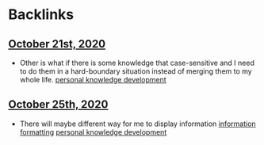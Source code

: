 
# Backlinks
## [October 21st, 2020](<October 21st, 2020.md>)
- Other is what if there is some knowledge that case-sensitive and I need to do them in a hard-boundary situation instead of merging them to my whole life. [personal knowledge development](<personal knowledge development.md>)

## [October 25th, 2020](<October 25th, 2020.md>)
- There will maybe different way for me to display information [information formatting](<information formatting.md>) [personal knowledge development](<personal knowledge development.md>)

